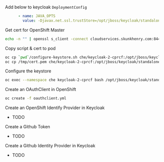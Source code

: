 Add below to keycloak `DeploymentConfig`

```yaml
      - name: JAVA_OPTS
        value: -Djavax.net.ssl.trustStore=/opt/jboss/keycloak/standalone/data/keystore/application.keystore -Djavax.net.ssl.trustStorePassword=Password1 -Xms64m -Xmx512m -XX:MetaspaceSize=96M -XX:MaxMetaspaceSize=256m -Djava.net.preferIPv4Stack=true -Djboss.modules.system.pkgs=org.jboss.byteman -Djava.awt.headless=true
```

Get cert for OpenShift Master

```bash
echo -n "" | openssl s_client -connect cloudservices.skunkhenry.com:8443 | sed -ne '/-BEGIN CERTIFICATE-/,/-END CERTIFICATE-/p' > /tmp/cert.pem
```

Copy script & cert to pod

```bash
oc cp `pwd`/configure-keystore.sh che/keycloak-2-cprcf:/opt/jboss/keycloak/standalone/data/keystore/configure-keystore.sh
oc cp /tmp/cert.pem che/keycloak-2-cprcf:/opt/jboss/keycloak/standalone/data/keystore/cert.pem
```

Configure the keystore

```bash
oc exec --namespace che keycloak-2-cprcf bash /opt/jboss/keycloak/standalone/data/keystore/configure-keystore.sh Password1
```


Create an OAuthClient in OpenShift

```bash
oc create -f oauthclient.yml
```

Create an OpenShift Identify Provider in Keycloak

* TODO

Create a Github Token

* TODO

Create a Github Identity Provider in Keycloak

* TODO